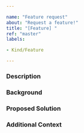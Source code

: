 ```yaml
---

name: "Feature request"
about: "Request a feature!"
title: "[Feature] "
ref: "master"
labels:

- Kind/Feature

---
```


### Description
<!-- A clear and concise description of what the feature is and what problem it solves. -->

### Background
<!-- Any background information or context that would be helpful. -->

### Proposed Solution
<!--
- Describe the solution you'd like.
- A clear and concise description of what you want to happen.
- Include any alternative solutions or features you've considered.
- Add any technical details, mockups, or examples if available.
-->

### Additional Context
<!-- Add any other context, screenshots, or links to existing issues/discussions about the feature here. -->
